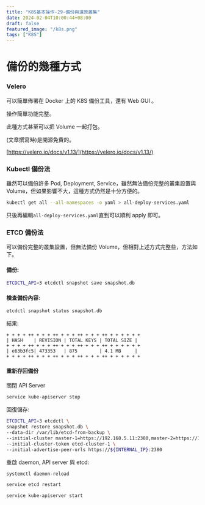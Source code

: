 ```yaml
---
title: "K8S基本操作-29-備份與還原叢集"
date: 2024-02-04T10:00:44+08:00
draft: false
featured_image: "/k8s.png"
tags: ["K8S"]
---
```


# 備份的幾種方式

### Velero

可以簡單佈署在 Docker 上的 K8S 備份工具，還有 Web GUI 。

操作簡單功能完整。

此種方式甚至可以把 Volume 一起打包。

(文章撰寫時)是開源免費的。

[https://velero.io/docs/v1.13/](https://velero.io/docs/v1.13/)

### Kubectl 備份法

雖然可以備份許多 Pod, Deployment, Service，雖然無法備份完整的叢集設置與 Volume，但如果影響不大，這種方式仍然是十分方便的。

```bash
kubectl get all --all-namespaces -o yaml > all-deploy-services.yaml
```

只後再編輯`all-deploy-services.yaml`直到可以順利 apply 即可。

### ETCD 備份法

可以備份完整的叢集設置，但無法備份 Volume，但相對上述方式完整些，方法如下。

#### 備份:

```bash
ETCDCTL_API=3 etcdctl snapshot save snapshot.db
```

#### 檢查備份內容:

```bash
etcdctl snapshot status snapshot.db
```

結果:

```
+ + + + ++ + + + ++ + + + ++ + + + ++ + + + + + +
| HASH    | REVISION | TOTAL KEYS | TOTAL SIZE |
+ + + + ++ + + + ++ + + + ++ + + + ++ + + + + + +
| e63b3fc5| 473353   | 875        | 4.1 MB     |
+ + + + ++ + + + ++ + + + ++ + + + ++ + + + + + +
```

#### 重新存回備份

關閉 API Server

```bash
service kube-apiserver stop
```

回復儲存:

```bash
ETCDCTL_API=3 etcdctl \
snapshot restore snapshot.db \
--data-dir /var/lib/etcd-from-backup \
--initial-cluster master-1=https://192.168.5.11:2380,master-2=https://192.168.5.12:2380 \
--initial-cluster-token etcd-cluster-1 \
--initial-advertise-peer-urls https://${INTERNAL_IP}:2380
```

重啟 daemon, API server 與 etcd:

```bash
systemctl daemon-reload
```

```bash
service etcd restart
```

```bash
service kube-apiserver start
```